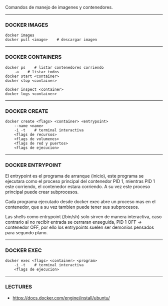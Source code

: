 Comandos de manejo de imagenes y contenedores.

---
### DOCKER IMAGES 
```
docker images
docker pull <image>    # descargar imagen
```

---
### DOCKER CONTAINERS
```
docker ps    # listar contenedores corriendo
	-a    # listar todos
docker start <container>
docker stop <container>

docker inspect <container>
docker logs <container>
```

---
### DOCKER CREATE
```
docker create <flags> <container> <entrypoint>
	--name <name>
	-i -t    # terminal interactiva
	<flags de recursos>
	<flags de volumenes>
	<flags de red y puertos>
	<flags de ejecucion>
```

---
### DOCKER ENTRYPOINT
El entrypoint es el programa de arranque (inicio), este programa se ejecutara como el proceso principal del contenedor PID 1, mientras PID 1 este corriendo, el contenedor estara corriendo. A su vez este proceso principal puede crear subprocesos. 

Cada programa ejecutado desde docker exec abre un proceso mas en el contenedor, que a su vez tambien puede tener sus subprocesos.

Las shells como entrypoint (/bin/sh) solo sirven de manera interactiva, caso contrario al no recibir entrada se cerraran enseguida, PID 1 OFF -> contenedor OFF, por ello los entrypoints suelen ser demonios pensados para segundo plano.

---
### DOCKER EXEC
```
docker exec <flags> <container> <program>
	-i -t    # terminal interactiva
	<flags de ejecucion>
```

---
### LECTURES
- https://docs.docker.com/engine/install/ubuntu/
